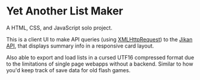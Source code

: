 # Yet Another List Maker

A HTML, CSS, and JavaScript solo project.

This is a client UI to make API queries (using [XMLHttpRequest](https://developer.mozilla.org/en-US/docs/Web/API/XMLHttpRequest)) to the [Jikan API](https://jikan.moe/), that displays summary info in a responsive card layout.

Also able to export and load lists in a cursed UTF16 compressed format due to the limitations of single page webapps without a backend. Similar to how you'd keep track of save data for old flash games. 
